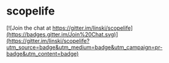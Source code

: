 # scopelife

[![Join the chat at https://gitter.im/linski/scopelife](https://badges.gitter.im/Join%20Chat.svg)](https://gitter.im/linski/scopelife?utm_source=badge&utm_medium=badge&utm_campaign=pr-badge&utm_content=badge)
